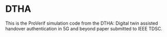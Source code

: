 # DTHA

This is the ProVerif simulation code from the DTHA: Digital twin assisted handover authentication in 5G and beyond paper submitted to IEEE TDSC.
